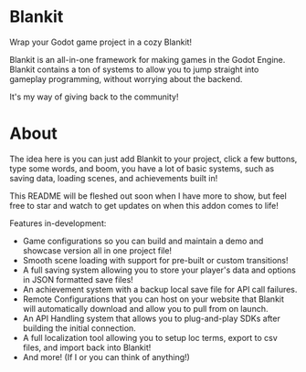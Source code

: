 # Blankit

Wrap your Godot game project in a cozy Blankit!

Blankit is an all-in-one framework for making games in the Godot Engine. Blankit contains a ton of systems to allow you to jump straight into gameplay programming, without worrying about the backend.

It's my way of giving back to the community!

# About

The idea here is you can just add Blankit to your project, click a few buttons, type some words, and boom, you have a lot of basic systems, such as saving data, loading scenes, and achievements built in!

This README will be fleshed out soon when I have more to show, but feel free to star and watch to get updates on when this addon comes to life!

Features in-development:

- Game configurations so you can build and maintain a demo and showcase version all in one project file!
- Smooth scene loading with support for pre-built or custom transitions!
- A full saving system allowing you to store your player's data and options in JSON formatted save files!
- An achievement system with a backup local save file for API call failures.
- Remote Configurations that you can host on your website that Blankit will automatically download and allow you to pull from on launch.
- An API Handling system that allows you to plug-and-play SDKs after building the initial connection.
- A full localization tool allowing you to setup loc terms, export to csv files, and import back into Blankit!
- And more! (If I or you can think of anything!)
